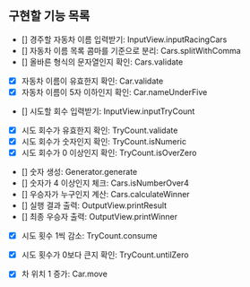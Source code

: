 ## 구현할 기능 목록

- [] 경주할 자동차 이름 입력받기: InputView.inputRacingCars
- [] 자동차 이름 목록 콤마를 기준으로 분리: Cars.splitWithComma
- [] 올바른 형식의 문자열인지 확인: Cars.validate
- [X] 자동차 이름이 유효한지 확인: Car.validate
- [X] 자동차 이름이 5자 이하인지 확인: Car.nameUnderFive
- [] 시도할 회수 입력받기: InputView.inputTryCount
- [X] 시도 회수가 유효한지 확인: TryCount.validate
- [X] 시도 회수가 숫자인지 확인: TryCount.isNumeric
- [X] 시도 회수가 0 이상인지 확인: TryCount.isOverZero
- [] 숫자 생성: Generator.generate
- [] 숫자가 4 이상인지 체크: Cars.isNumberOver4
- [] 우승자가 누구인지 계산: Cars.calculateWinner
- [] 실행 결과 출력: OutputView.printResult
- [] 최종 우승자 출력: OutputView.printWinner
- [X] 시도 횟수 1씩 감소: TryCount.consume
- [X] 시도 횟수가 0보다 큰지 확인: TryCount.untilZero
- [X] 차 위치 1 증가: Car.move

